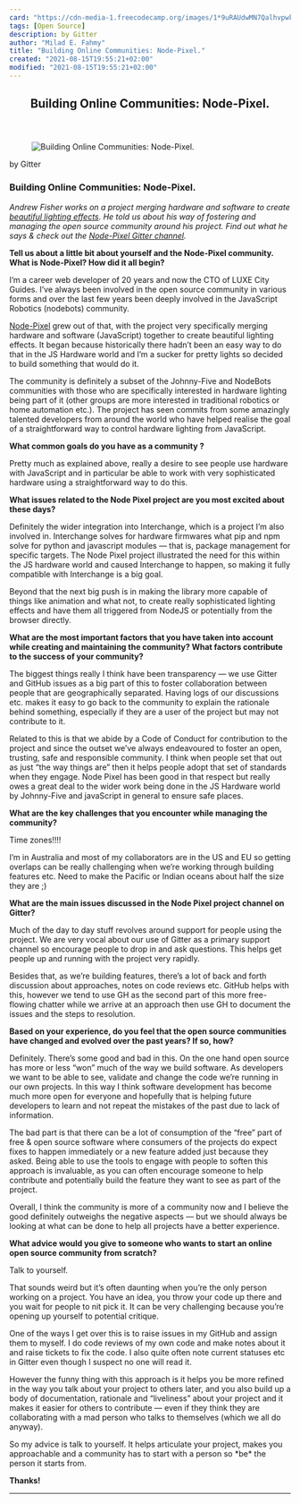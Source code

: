 ```yaml
---
card: "https://cdn-media-1.freecodecamp.org/images/1*9uRAUdwMN7Qalhvpwk-XMg.png"
tags: [Open Source]
description: by Gitter
author: "Milad E. Fahmy"
title: "Building Online Communities: Node-Pixel."
created: "2021-08-15T19:55:21+02:00"
modified: "2021-08-15T19:55:21+02:00"
---
```

<div class="site-wrapper">
<main id="site-main" class="site-main outer">
<div class="inner">
<article class="post-full post tag-open-source tag-hardware tag-javascript tag-nodejs tag-social-media ">
<header class="post-full-header">
<h1 class="post-full-title">Building Online Communities: Node-Pixel.</h1>
</header>
<figure class="post-full-image">
<picture>
<source media="(max-width: 700px)" sizes="1px" srcset="data:image/gif;base64,R0lGODlhAQABAIAAAAAAAP///yH5BAEAAAAALAAAAAABAAEAAAIBRAA7 1w">
<source media="(min-width: 701px)" sizes="(max-width: 800px) 400px,
(max-width: 1170px) 700px,
1400px" srcset="https://cdn-media-1.freecodecamp.org/images/1*9uRAUdwMN7Qalhvpwk-XMg.png 300w,
https://cdn-media-1.freecodecamp.org/images/1*9uRAUdwMN7Qalhvpwk-XMg.png 600w,
https://cdn-media-1.freecodecamp.org/images/1*9uRAUdwMN7Qalhvpwk-XMg.png 1000w,
https://cdn-media-1.freecodecamp.org/images/1*9uRAUdwMN7Qalhvpwk-XMg.png 2000w">
<img onerror="this.style.display='none'" src="https://cdn-media-1.freecodecamp.org/images/1*9uRAUdwMN7Qalhvpwk-XMg.png" alt="Building Online Communities: Node-Pixel.">
</picture>
</figure>
<section class="post-full-content">
<div class="post-content medium-migrated-article">
<p>by Gitter</p>
<h1 id="building-online-communities-node-pixel-">Building Online Communities: Node-Pixel.</h1>
<p><em>Andrew Fisher works on a project merging hardware and software to create <a href="https://www.youtube.com/watch?v=zTSMjTP_CEs" rel="noopener">beautiful lighting effects</a>. He told us about his way of fostering and managing the open source community around his project. Find out what he says &amp; check out the <a href="https://gitter.im/ajfisher/node-pixel" rel="noopener">Node-Pixel Gitter channel</a>.</em></p>
<p><strong>Tell us about a little bit about yourself and the Node-Pixel community. What is Node-Pixel? How did it all begin?</strong></p>
<p>I’m a career web developer of 20 years and now the CTO of LUXE City Guides. I’ve always been involved in the open source community in various forms and over the last few years been deeply involved in the JavaScript Robotics (nodebots) community.</p>
<p><a href="https://github.com/ajfisher/node-pixel" rel="noopener">Node-Pixel</a> grew out of that, with the project very specifically merging hardware and software (JavaScript) together to create beautiful lighting effects. It began because historically there hadn’t been an easy way to do that in the JS Hardware world and I’m a sucker for pretty lights so decided to build something that would do it.</p>
<p>The community is definitely a subset of the Johnny-Five and NodeBots communities with those who are specifically interested in hardware lighting being part of it (other groups are more interested in traditional robotics or home automation etc.). The project has seen commits from some amazingly talented developers from around the world who have helped realise the goal of a straightforward way to control hardware lighting from JavaScript.</p>
<p><strong>What common goals do you have as a community ?</strong></p>
<p>Pretty much as explained above, really a desire to see people use hardware with JavaScript and in particular be able to work with very sophisticated hardware using a straightforward way to do this.</p>
<p><strong>What issues related to the Node Pixel project are you most excited about these days?</strong></p>
<p>Definitely the wider integration into Interchange, which is a project I’m also involved in. Interchange solves for hardware firmwares what pip and npm solve for python and javascript modules — that is, package management for specific targets. The Node Pixel project illustrated the need for this within the JS hardware world and caused Interchange to happen, so making it fully compatible with Interchange is a big goal.</p>
<p>Beyond that the next big push is in making the library more capable of things like animation and what not, to create really sophisticated lighting effects and have them all triggered from NodeJS or potentially from the browser directly.</p>
<p><strong>What are the most important factors that you have taken into account while creating and maintaining the community? What factors contribute to the success of your community?</strong></p>
<p>The biggest things really I think have been transparency — we use Gitter and GitHub issues as a big part of this to foster collaboration between people that are geographically separated. Having logs of our discussions etc. makes it easy to go back to the community to explain the rationale behind something, especially if they are a user of the project but may not contribute to it.</p>
<p>Related to this is that we abide by a Code of Conduct for contribution to the project and since the outset we’ve always endeavoured to foster an open, trusting, safe and responsible community. I think when people set that out as just “the way things are” then it helps people adopt that set of standards when they engage. Node Pixel has been good in that respect but really owes a great deal to the wider work being done in the JS Hardware world by Johnny-Five and javaScript in general to ensure safe places.</p>
<p><strong>What are the key challenges that you encounter while managing the community?</strong></p>
<p>Time zones!!!!</p>
<p>I’m in Australia and most of my collaborators are in the US and EU so getting overlaps can be really challenging when we’re working through building features etc. Need to make the Pacific or Indian oceans about half the size they are ;)</p>
<p><strong>What are the main issues discussed in the Node Pixel project channel on Gitter?</strong></p>
<p>Much of the day to day stuff revolves around support for people using the project. We are very vocal about our use of Gitter as a primary support channel so encourage people to drop in and ask questions. This helps get people up and running with the project very rapidly.</p>
<p>Besides that, as we’re building features, there’s a lot of back and forth discussion about approaches, notes on code reviews etc. GitHub helps with this, however we tend to use GH as the second part of this more free-flowing chatter while we arrive at an approach then use GH to document the issues and the steps to resolution.</p>
<p><strong>Based on your experience, do you feel that the open source communities have changed and evolved over the past years? If so, how?</strong></p>
<p>Definitely. There’s some good and bad in this. On the one hand open source has more or less “won” much of the way we build software. As developers we want to be able to see, validate and change the code we’re running in our own projects. In this way I think software development has become much more open for everyone and hopefully that is helping future developers to learn and not repeat the mistakes of the past due to lack of information.</p>
<p>The bad part is that there can be a lot of consumption of the “free” part of free &amp; open source software where consumers of the projects do expect fixes to happen immediately or a new feature added just because they asked. Being able to use the tools to engage with people to soften this approach is invaluable, as you can often encourage someone to help contribute and potentially build the feature they want to see as part of the project.</p>
<p>Overall, I think the community is more of a community now and I believe the good definitely outweighs the negative aspects — but we should always be looking at what can be done to help all projects have a better experience.</p>
<p><strong>What advice would you give to someone who wants to start an online open source community from scratch?</strong></p>
<p>Talk to yourself.</p>
<p>That sounds weird but it’s often daunting when you’re the only person working on a project. You have an idea, you throw your code up there and you wait for people to nit pick it. It can be very challenging because you’re opening up yourself to potential critique.</p>
<p>One of the ways I get over this is to raise issues in my GitHub and assign them to myself. I do code reviews of my own code and make notes about it and raise tickets to fix the code. I also quite often note current statuses etc in Gitter even though I suspect no one will read it.</p>
<p>However the funny thing with this approach is it helps you be more refined in the way you talk about your project to others later, and you also build up a body of documentation, rationale and “liveliness” about your project and it makes it easier for others to contribute — even if they think they are collaborating with a mad person who talks to themselves (which we all do anyway).</p>
<p>So my advice is talk to yourself. It helps articulate your project, makes you approachable and a community has to start with a person so *be* the person it starts from.</p>
<p><strong>Thanks!</strong></p>
</div>
<hr>
</section>
</article>
</div>
</main>
</div>
<!-- Google Tag Manager (noscript) -->
<!-- End Google Tag Manager (noscript) -->
